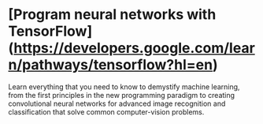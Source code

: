 # [Program neural networks with TensorFlow] (https://developers.google.com/learn/pathways/tensorflow?hl=en)
Learn everything that you need to know to demystify machine learning, from the first principles in the new programming paradigm to creating convolutional neural networks for advanced image recognition and classification that solve common computer-vision problems.

